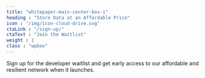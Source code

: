 ```yaml
---
title: "whitepaper-main-center-box-1"
heading : "Store Data at an Affordable Price"
icon : "/img/icon-cloud-drive.svg"
ctaLink : "/sign-up/"
ctaText : "Join the Waitlist"
weight : 1
class : "wpbox"
---
```

Sign up for the developer waitlist and get early access to our affordable and resilient network when it launches.



